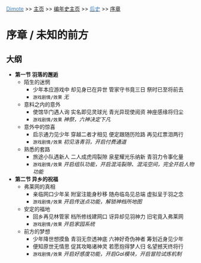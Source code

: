 <u><font color="#4080C0">Dimote</font></u> >> [主页](../../../) >> [编年史主页](../) >> <u><font color="#4080C0">后史</font></u> >> [序章](xuzhang.md)

# 序章 / 未知的前方

## 大纲

- **第一节 羽落的邂逅**
    - 陌生的迷惘
        - 少年本应游戏中 却见身已在异世 管家守书竟三日 祭时已至将前去
        - `游戏剧情/效果` *无*
    - 意料之内的意外
        - 使馆华门遇人询 实名即见灵球光 青光异现使阅资 神座感缘将归尘
        - `游戏剧情/效果` *神祭，六神决定下凡*
    - 意外中的惊喜
        - 启示通力见少年 穿越二者才相见 便定跟随历险路 再见红票泪两行
        - `游戏剧情/效果` *初见洛青羽，开启付费通道*
    - 熟悉的套路
        - 旅途小队遇新人 二人成虎闯裂隙 泉星耀光乐纳新 青羽力令事化量
        - `游戏剧情/效果` *开启组队功能，开启混沌裂隙、混沌空间，完全开启人物功能*
- **第二节 异乡的祝福**
    - 弗莱网的真相
        - 亲临网口少年呆 附室注能身秒移 随舟临岛见总端 虚拟呈于羽之念
        - `游戏剧情/效果` *开启传送点功能，解锁神档所地图*
    - 安定的福地
        - 回乡再见林管家 档所修线建网口 讶异却见羽神力 旧宅竟入弗莱网
        - `游戏剧情/效果` *开启家园系统*
    - 前方的梦想
        - 少年降世想摸鱼 青羽无奈透神底 六神好奇伪神者 筹划近身见少年
        - 便知原世无情思 促其攻略诸神灵 若愿抱得梦人归 名望撼天终将行
        - `游戏剧情/效果` *开启好感度功能，开启Gal模块，开启冒险试炼机制*
